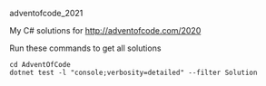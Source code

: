 adventofcode_2021

My C# solutions for http://adventofcode.com/2020

Run these commands to get all solutions
```
cd AdventOfCode
dotnet test -l "console;verbosity=detailed" --filter Solution
```